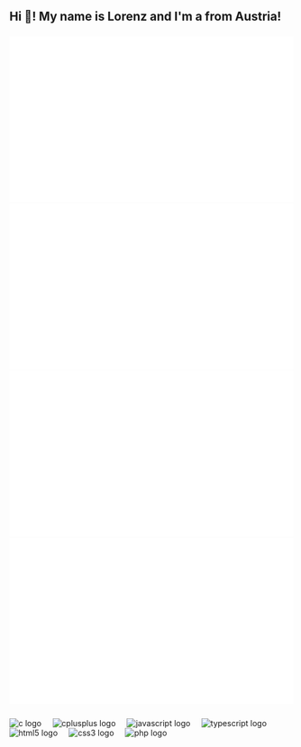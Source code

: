 <h2 align="left">Hi 👋! My name is Lorenz and I'm a from Austria!</h2>

###
![](https://raw.githubusercontent.com/lrenti/github-stats/master/generated/overview.svg#gh-dark-mode-only)
![](https://raw.githubusercontent.com/lrenti/github-stats/master/generated/overview.svg#gh-light-mode-only)
![](https://raw.githubusercontent.com/lrenti/github-stats/master/generated/languages.svg#gh-dark-mode-only)
![](https://raw.githubusercontent.com/lrenti/github-stats/master/generated/languages.svg#gh-light-mode-only)

###

<div align="start">
  <img src="https://cdn.jsdelivr.net/gh/devicons/devicon/icons/c/c-original.svg" height="30" alt="c logo"  />
  <img width="12" />
  <img src="https://cdn.jsdelivr.net/gh/devicons/devicon/icons/cplusplus/cplusplus-original.svg" height="30" alt="cplusplus logo"  />
  <img width="12" />
  <img src="https://cdn.jsdelivr.net/gh/devicons/devicon/icons/javascript/javascript-original.svg" height="30" alt="javascript logo"  />
  <img width="12" />
  <img src="https://cdn.jsdelivr.net/gh/devicons/devicon/icons/typescript/typescript-original.svg" height="30" alt="typescript logo"  />
  <img width="12" />
  <img src="https://cdn.jsdelivr.net/gh/devicons/devicon/icons/html5/html5-original.svg" height="30" alt="html5 logo"  />
  <img width="12" />
  <img src="https://cdn.jsdelivr.net/gh/devicons/devicon/icons/css3/css3-original.svg" height="30" alt="css3 logo"  />
  <img width="12" />
  <img src="https://cdn.jsdelivr.net/gh/devicons/devicon/icons/php/php-original.svg" height="30" alt="php logo"  />
</div>

###

<div align="center">
</div>

###
